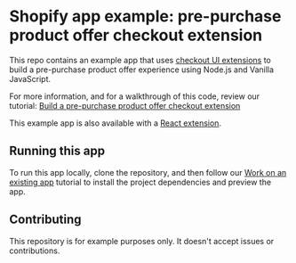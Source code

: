 # Shopify app example: pre-purchase product offer checkout extension

This repo contains an example app that uses [checkout UI extensions](https://shopify.dev/docs/api/checkout-ui-extensions) to build a pre-purchase product offer experience using Node.js and Vanilla JavaScript.

For more information, and for a walkthrough of this code, review our tutorial: [Build a pre-purchase product offer checkout extension](/docs/apps/checkout/product-offers/pre-purchase/build?languagePreferences=remix%2Cjavascript)

This example app is also available with a [React extension](https://github.com/Shopify/example-checkout--product-offer-pre-purchase--react).

## Running this app

To run this app locally, clone the repository, and then follow our [Work on an existing app](https://shopify.dev/docs/apps/tools/cli/existing) tutorial to install the project dependencies and preview the app.

## Contributing

This repository is for example purposes only. It doesn't accept issues or contributions.